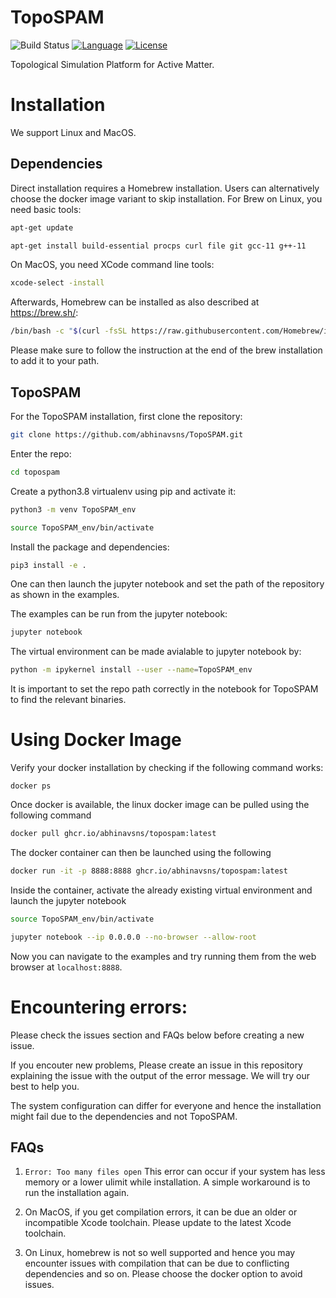 # TopoSPAM

![Build Status](https://github.com/abhinavsns/topospam/actions/workflows/main.yml/badge.svg
)
[![Language](https://img.shields.io/badge/language-Python-blue?style=for-the-badge&logo=python)](https://www.python.org/)
[![License](https://img.shields.io/github/license/abhinavsns/TopoSPAM?style=for-the-badge)](https://github.com/abhinavsns/TopoSPAM/blob/main/LICENSE)

Topological Simulation Platform for Active Matter.
# Installation
We support Linux and MacOS.
## Dependencies
Direct installation requires a Homebrew installation. Users can alternatively choose the docker image variant to skip installation.
For Brew on Linux, you need basic tools:
```bash
apt-get update
```
```bash
apt-get install build-essential procps curl file git gcc-11 g++-11
```
On MacOS, you need XCode command line tools:
```bash
xcode-select -install
```

Afterwards, Homebrew can be installed as also described at https://brew.sh/:
```bash
/bin/bash -c "$(curl -fsSL https://raw.githubusercontent.com/Homebrew/install/HEAD/install.sh)"
```
Please make sure to follow the instruction at the end of the brew installation to add it to your path.
## TopoSPAM
For the TopoSPAM installation,
first clone the repository:
```bash
git clone https://github.com/abhinavsns/TopoSPAM.git
```
Enter the repo:
```bash
cd topospam
```
Create a python3.8 virtualenv using pip and activate it:
```bash
python3 -m venv TopoSPAM_env
```
```bash
source TopoSPAM_env/bin/activate
```
Install the package and dependencies:
```bash
pip3 install -e .
```

One can then launch the jupyter notebook and set the path of the repository as shown in the examples.

The examples can be run from the jupyter notebook:
```bash
jupyter notebook
```

The virtual environment can be made avialable to jupyter notebook by:
```bash
python -m ipykernel install --user --name=TopoSPAM_env
```

It is important to set the repo path correctly in the notebook for TopoSPAM to find the relevant binaries.

# Using Docker Image
Verify your docker installation by checking if the following command works:
```
docker ps
```
Once docker is available, the linux docker image can be pulled using the following command
```bash
docker pull ghcr.io/abhinavsns/topospam:latest
```
The docker container can then be launched using the following
```bash
docker run -it -p 8888:8888 ghcr.io/abhinavsns/topospam:latest
```
Inside the container, activate the already existing virtual environment and launch the jupyter notebook
```bash
source TopoSPAM_env/bin/activate
```
```bash
jupyter notebook --ip 0.0.0.0 --no-browser --allow-root
```
Now you can navigate to the examples and try running them from the web browser at `localhost:8888`.

# Encountering errors:
Please check the issues section and FAQs below before creating a new issue.

If you encouter new problems, Please create an issue in this repository explaining the issue with the output of the error message. We will try our best to help you.

The system configuration can differ for everyone and hence the installation might fail due to the dependencies and not TopoSPAM. 

## FAQs

1) `Error: Too many files open`  This error can occur if your system has less memory or a lower ulimit while installation. A simple workaround is to run the installation again.

2) On MacOS, if you get compilation errors, it can be due an older or incompatible Xcode toolchain. Please update to the latest Xcode toolchain.

3) On Linux, homebrew is not so well supported and hence you may encounter issues with compilation that can be due to conflicting dependencies and so on. Please choose the docker option to avoid issues.